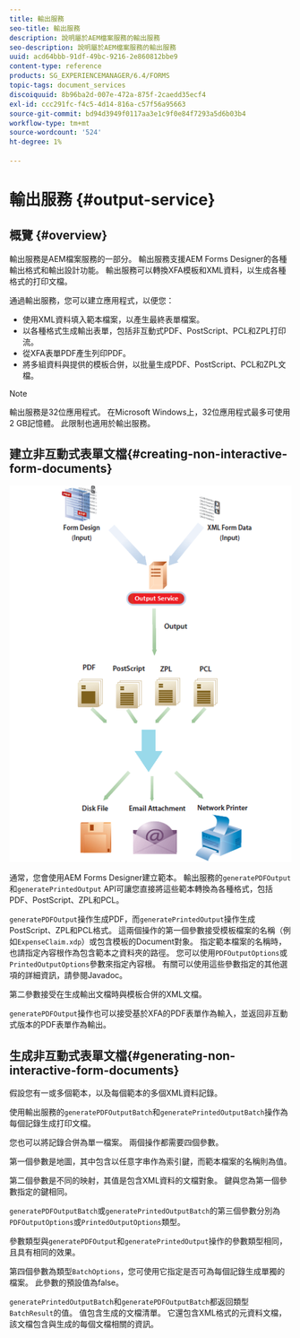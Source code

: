 ```yaml
---
title: 輸出服務
seo-title: 輸出服務
description: 說明屬於AEM檔案服務的輸出服務
seo-description: 說明屬於AEM檔案服務的輸出服務
uuid: acd64bbb-91df-49bc-9216-2e860812bbe9
content-type: reference
products: SG_EXPERIENCEMANAGER/6.4/FORMS
topic-tags: document_services
discoiquuid: 8b96ba2d-007e-472a-875f-2caedd35ecf4
exl-id: ccc291fc-f4c5-4d14-816a-c57f56a95663
source-git-commit: bd94d3949f0117aa3e1c9f0e84f7293a5d6b03b4
workflow-type: tm+mt
source-wordcount: '524'
ht-degree: 1%

---
```


# 輸出服務 {#output-service}

## 概覽 {#overview}

輸出服務是AEM檔案服務的一部分。 輸出服務支援AEM Forms Designer的各種輸出格式和輸出設計功能。 輸出服務可以轉換XFA模板和XML資料，以生成各種格式的打印文檔。

通過輸出服務，您可以建立應用程式，以便您：

* 使用XML資料填入範本檔案，以產生最終表單檔案。
* 以各種格式生成輸出表單，包括非互動式PDF、PostScript、PCL和ZPL打印流。
* 從XFA表單PDF產生列印PDF。
* 將多組資料與提供的模板合併，以批量生成PDF、PostScript、PCL和ZPL文檔。

>[!NOTE]
>
>輸出服務是32位應用程式。 在Microsoft Windows上，32位應用程式最多可使用2 GB記憶體。 此限制也適用於輸出服務。

## 建立非互動式表單文檔{#creating-non-interactive-form-documents}

![usingoutput_modified](assets/usingoutput_modified.png)

通常，您會使用AEM Forms Designer建立範本。 輸出服務的`generatePDFOutput`和`generatePrintedOutput` API可讓您直接將這些範本轉換為各種格式，包括PDF、PostScript、ZPL和PCL。

`generatePDFOutput`操作生成PDF，而`generatePrintedOutput`操作生成PostScript、ZPL和PCL格式。 這兩個操作的第一個參數接受模板檔案的名稱（例如`ExpenseClaim.xdp`）或包含模板的Document對象。 指定範本檔案的名稱時，也請指定內容根作為包含範本之資料夾的路徑。 您可以使用`PDFOutputOptions`或`PrintedOutputOptions`參數來指定內容根。 有關可以使用這些參數指定的其他選項的詳細資訊，請參閱Javadoc。

第二參數接受在生成輸出文檔時與模板合併的XML文檔。

`generatePDFOutput`操作也可以接受基於XFA的PDF表單作為輸入，並返回非互動式版本的PDF表單作為輸出。

## 生成非互動式表單文檔{#generating-non-interactive-form-documents}

假設您有一或多個範本，以及每個範本的多個XML資料記錄。

使用輸出服務的`generatePDFOutputBatch`和`generatePrintedOutputBatch`操作為每個記錄生成打印文檔。

您也可以將記錄合併為單一檔案。 兩個操作都需要四個參數。

第一個參數是地圖，其中包含以任意字串作為索引鍵，而範本檔案的名稱則為值。

第二個參數是不同的映射，其值是包含XML資料的文檔對象。 鍵與您為第一個參數指定的鍵相同。

`generatePDFOutputBatch`或`generatePrintedOutputBatch`的第三個參數分別為`PDFOutputOptions`或`PrintedOutputOptions`類型。

參數類型與`generatePDFOutput`和`generatePrintedOutput`操作的參數類型相同，且具有相同的效果。

第四個參數為類型`BatchOptions`，您可使用它指定是否可為每個記錄生成單獨的檔案。 此參數的預設值為false。

`generatePrintedOutputBatch`和`generatePDFOutputBatch`都返回類型`BatchResult`的值。 值包含生成的文檔清單。 它還包含XML格式的元資料文檔，該文檔包含與生成的每個文檔相關的資訊。
